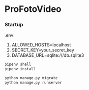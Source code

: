 # ProFotoVideo

### Startup

.env:

1. ALLOWED_HOSTS=localhost
2. SECRET_KEY=your_secret_key
3. DATABASE_URL=sqlite:///db.sqlite3

```sh
pipenv shell
pipenv install

python manage.py migrate
python manage.py runserver
```

